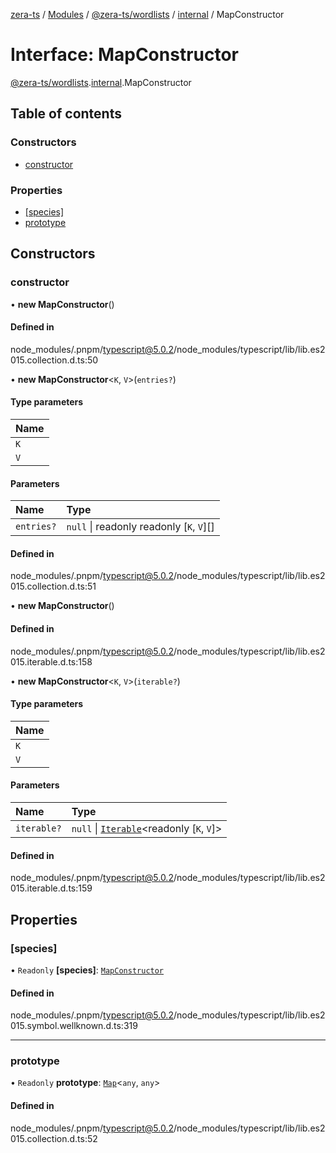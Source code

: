 [zera-ts](../README.md) / [Modules](../modules.md) / [@zera-ts/wordlists](../modules/zera_ts_wordlists.md) / [internal](../modules/zera_ts_wordlists.internal.md) / MapConstructor

# Interface: MapConstructor

[@zera-ts/wordlists](../modules/zera_ts_wordlists.md).[internal](../modules/zera_ts_wordlists.internal.md).MapConstructor

## Table of contents

### Constructors

- [constructor](zera_ts_wordlists.internal.MapConstructor.md#constructor)

### Properties

- [[species]](zera_ts_wordlists.internal.MapConstructor.md#[species])
- [prototype](zera_ts_wordlists.internal.MapConstructor.md#prototype)

## Constructors

### constructor

• **new MapConstructor**()

#### Defined in

node_modules/.pnpm/typescript@5.0.2/node_modules/typescript/lib/lib.es2015.collection.d.ts:50

• **new MapConstructor**<`K`, `V`\>(`entries?`)

#### Type parameters

| Name |
| :------ |
| `K` |
| `V` |

#### Parameters

| Name | Type |
| :------ | :------ |
| `entries?` | ``null`` \| readonly readonly [`K`, `V`][] |

#### Defined in

node_modules/.pnpm/typescript@5.0.2/node_modules/typescript/lib/lib.es2015.collection.d.ts:51

• **new MapConstructor**()

#### Defined in

node_modules/.pnpm/typescript@5.0.2/node_modules/typescript/lib/lib.es2015.iterable.d.ts:158

• **new MapConstructor**<`K`, `V`\>(`iterable?`)

#### Type parameters

| Name |
| :------ |
| `K` |
| `V` |

#### Parameters

| Name | Type |
| :------ | :------ |
| `iterable?` | ``null`` \| [`Iterable`](zera_ts_wordlists.internal.Iterable.md)<readonly [`K`, `V`]\> |

#### Defined in

node_modules/.pnpm/typescript@5.0.2/node_modules/typescript/lib/lib.es2015.iterable.d.ts:159

## Properties

### [species]

• `Readonly` **[species]**: [`MapConstructor`](zera_ts_wordlists.internal.MapConstructor.md)

#### Defined in

node_modules/.pnpm/typescript@5.0.2/node_modules/typescript/lib/lib.es2015.symbol.wellknown.d.ts:319

___

### prototype

• `Readonly` **prototype**: [`Map`](../modules/zera_ts_wordlists.internal.md#map)<`any`, `any`\>

#### Defined in

node_modules/.pnpm/typescript@5.0.2/node_modules/typescript/lib/lib.es2015.collection.d.ts:52
